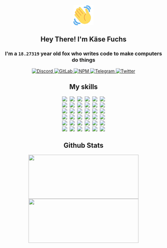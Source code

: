<div><p align=center><img src=./resources/images/wave.gif width=64px height=64px></p><h2 align=center>Hey There! I'm Käse Fuchs</h2><h3 align=center>I'm a <code>18.27319</code> year old fox who writes code to make computers do things</h3><p align=center><a href=https://discord.com/users/507526681125322772><img alt=Discord src="https://img.shields.io/badge/Discord-5865F2?logo=discord&logoColor=white&style=flat-square#5a785ba19fb17696e4a21ea10625d85e"> </a><a href=https://gitlab.com/kasefuchs><img alt=GitLab src="https://img.shields.io/badge/GitLab-330F63?logo=gitlab&logoColor=white&style=flat-square#5a785ba19fb17696e4a21ea10625d85e"> </a><a href=https://npmjs.com/~kasefuchs><img alt=NPM src="https://img.shields.io/badge/NPM-CB3837?logo=npm&logoColor=white&style=flat-square#5a785ba19fb17696e4a21ea10625d85e"> </a><a href=https://t.me/kasefuchs><img alt=Telegram src="https://img.shields.io/badge/Telegram-2CA5E0?logo=telegram&logoColor=white&style=flat-square#5a785ba19fb17696e4a21ea10625d85e"> </a><a href=https://twitter.com/kasefuchs><img alt=Twitter src="https://img.shields.io/badge/Twitter-1DA1F2?logo=twitter&logoColor=white&style=flat-square#5a785ba19fb17696e4a21ea10625d85e"></a></p><h2 align=center>My skills</h2><p align=center><a href=https://aws.amazon.com/ ><picture><source srcset="https://skillicons.dev/icons?i=aws&theme=dark#5a785ba19fb17696e4a21ea10625d85e" media="(prefers-color-scheme: dark)"><source srcset="https://skillicons.dev/icons?i=aws&theme=light#5a785ba19fb17696e4a21ea10625d85e" media="(prefers-color-scheme: light), (prefers-color-scheme: no-preference)"><img src="https://skillicons.dev/icons?i=aws&theme=light#5a785ba19fb17696e4a21ea10625d85e"></picture></a>&nbsp;&nbsp;<a href=https://en.wikipedia.org/wiki/Bash_(Unix_shell)><picture><source srcset="https://skillicons.dev/icons?i=bash&theme=dark#5a785ba19fb17696e4a21ea10625d85e" media="(prefers-color-scheme: dark)"><source srcset="https://skillicons.dev/icons?i=bash&theme=light#5a785ba19fb17696e4a21ea10625d85e" media="(prefers-color-scheme: light), (prefers-color-scheme: no-preference)"><img src="https://skillicons.dev/icons?i=bash&theme=light#5a785ba19fb17696e4a21ea10625d85e"></picture></a>&nbsp;&nbsp;<a href=https://discord.com/developers/docs><picture><source srcset="https://skillicons.dev/icons?i=bots&theme=dark#5a785ba19fb17696e4a21ea10625d85e" media="(prefers-color-scheme: dark)"><source srcset="https://skillicons.dev/icons?i=bots&theme=light#5a785ba19fb17696e4a21ea10625d85e" media="(prefers-color-scheme: light), (prefers-color-scheme: no-preference)"><img src="https://skillicons.dev/icons?i=bots&theme=light#5a785ba19fb17696e4a21ea10625d85e"></picture></a>&nbsp;&nbsp;<a href=https://www.cloudflare.com/ ><picture><source srcset="https://skillicons.dev/icons?i=cloudflare&theme=dark#5a785ba19fb17696e4a21ea10625d85e" media="(prefers-color-scheme: dark)"><source srcset="https://skillicons.dev/icons?i=cloudflare&theme=light#5a785ba19fb17696e4a21ea10625d85e" media="(prefers-color-scheme: light), (prefers-color-scheme: no-preference)"><img src="https://skillicons.dev/icons?i=cloudflare&theme=light#5a785ba19fb17696e4a21ea10625d85e"></picture></a>&nbsp;&nbsp;<a href=https://en.wikipedia.org/wiki/CSS><picture><source srcset="https://skillicons.dev/icons?i=css&theme=dark#5a785ba19fb17696e4a21ea10625d85e" media="(prefers-color-scheme: dark)"><source srcset="https://skillicons.dev/icons?i=css&theme=light#5a785ba19fb17696e4a21ea10625d85e" media="(prefers-color-scheme: light), (prefers-color-scheme: no-preference)"><img src="https://skillicons.dev/icons?i=css&theme=light#5a785ba19fb17696e4a21ea10625d85e"></picture></a>&nbsp;&nbsp;<a href=https://www.docker.com/ ><picture><source srcset="https://skillicons.dev/icons?i=docker&theme=dark#5a785ba19fb17696e4a21ea10625d85e" media="(prefers-color-scheme: dark)"><source srcset="https://skillicons.dev/icons?i=docker&theme=light#5a785ba19fb17696e4a21ea10625d85e" media="(prefers-color-scheme: light), (prefers-color-scheme: no-preference)"><img src="https://skillicons.dev/icons?i=docker&theme=light#5a785ba19fb17696e4a21ea10625d85e"></picture></a><br><a href=https://www.electronjs.org/ ><picture><source srcset="https://skillicons.dev/icons?i=electron&theme=dark#5a785ba19fb17696e4a21ea10625d85e" media="(prefers-color-scheme: dark)"><source srcset="https://skillicons.dev/icons?i=electron&theme=light#5a785ba19fb17696e4a21ea10625d85e" media="(prefers-color-scheme: light), (prefers-color-scheme: no-preference)"><img src="https://skillicons.dev/icons?i=electron&theme=light#5a785ba19fb17696e4a21ea10625d85e"></picture></a>&nbsp;&nbsp;<a href=https://expressjs.com/ ><picture><source srcset="https://skillicons.dev/icons?i=express&theme=dark#5a785ba19fb17696e4a21ea10625d85e" media="(prefers-color-scheme: dark)"><source srcset="https://skillicons.dev/icons?i=express&theme=light#5a785ba19fb17696e4a21ea10625d85e" media="(prefers-color-scheme: light), (prefers-color-scheme: no-preference)"><img src="https://skillicons.dev/icons?i=express&theme=light#5a785ba19fb17696e4a21ea10625d85e"></picture></a>&nbsp;&nbsp;<a href=https://www.figma.com/ ><picture><source srcset="https://skillicons.dev/icons?i=figma&theme=dark#5a785ba19fb17696e4a21ea10625d85e" media="(prefers-color-scheme: dark)"><source srcset="https://skillicons.dev/icons?i=figma&theme=light#5a785ba19fb17696e4a21ea10625d85e" media="(prefers-color-scheme: light), (prefers-color-scheme: no-preference)"><img src="https://skillicons.dev/icons?i=figma&theme=light#5a785ba19fb17696e4a21ea10625d85e"></picture></a>&nbsp;&nbsp;<a href=https://firebase.google.com/ ><picture><source srcset="https://skillicons.dev/icons?i=firebase&theme=dark#5a785ba19fb17696e4a21ea10625d85e" media="(prefers-color-scheme: dark)"><source srcset="https://skillicons.dev/icons?i=firebase&theme=light#5a785ba19fb17696e4a21ea10625d85e" media="(prefers-color-scheme: light), (prefers-color-scheme: no-preference)"><img src="https://skillicons.dev/icons?i=firebase&theme=light#5a785ba19fb17696e4a21ea10625d85e"></picture></a>&nbsp;&nbsp;<a href=https://flask.palletsprojects.com/ ><picture><source srcset="https://skillicons.dev/icons?i=flask&theme=dark#5a785ba19fb17696e4a21ea10625d85e" media="(prefers-color-scheme: dark)"><source srcset="https://skillicons.dev/icons?i=flask&theme=light#5a785ba19fb17696e4a21ea10625d85e" media="(prefers-color-scheme: light), (prefers-color-scheme: no-preference)"><img src="https://skillicons.dev/icons?i=flask&theme=light#5a785ba19fb17696e4a21ea10625d85e"></picture></a>&nbsp;&nbsp;<a href=https://cloud.google.com/ ><picture><source srcset="https://skillicons.dev/icons?i=gcp&theme=dark#5a785ba19fb17696e4a21ea10625d85e" media="(prefers-color-scheme: dark)"><source srcset="https://skillicons.dev/icons?i=gcp&theme=light#5a785ba19fb17696e4a21ea10625d85e" media="(prefers-color-scheme: light), (prefers-color-scheme: no-preference)"><img src="https://skillicons.dev/icons?i=gcp&theme=light#5a785ba19fb17696e4a21ea10625d85e"></picture></a><br><a href=https://git-scm.com/ ><picture><source srcset="https://skillicons.dev/icons?i=git&theme=dark#5a785ba19fb17696e4a21ea10625d85e" media="(prefers-color-scheme: dark)"><source srcset="https://skillicons.dev/icons?i=git&theme=light#5a785ba19fb17696e4a21ea10625d85e" media="(prefers-color-scheme: light), (prefers-color-scheme: no-preference)"><img src="https://skillicons.dev/icons?i=git&theme=light#5a785ba19fb17696e4a21ea10625d85e"></picture></a>&nbsp;&nbsp;<a href=https://github.com/ ><picture><source srcset="https://skillicons.dev/icons?i=github&theme=dark#5a785ba19fb17696e4a21ea10625d85e" media="(prefers-color-scheme: dark)"><source srcset="https://skillicons.dev/icons?i=github&theme=light#5a785ba19fb17696e4a21ea10625d85e" media="(prefers-color-scheme: light), (prefers-color-scheme: no-preference)"><img src="https://skillicons.dev/icons?i=github&theme=light#5a785ba19fb17696e4a21ea10625d85e"></picture></a>&nbsp;&nbsp;<a href=https://gitlab.com/ ><picture><source srcset="https://skillicons.dev/icons?i=gitlab&theme=dark#5a785ba19fb17696e4a21ea10625d85e" media="(prefers-color-scheme: dark)"><source srcset="https://skillicons.dev/icons?i=gitlab&theme=light#5a785ba19fb17696e4a21ea10625d85e" media="(prefers-color-scheme: light), (prefers-color-scheme: no-preference)"><img src="https://skillicons.dev/icons?i=gitlab&theme=light#5a785ba19fb17696e4a21ea10625d85e"></picture></a>&nbsp;&nbsp;<a href=https://www.heroku.com/ ><picture><source srcset="https://skillicons.dev/icons?i=heroku&theme=dark#5a785ba19fb17696e4a21ea10625d85e" media="(prefers-color-scheme: dark)"><source srcset="https://skillicons.dev/icons?i=heroku&theme=light#5a785ba19fb17696e4a21ea10625d85e" media="(prefers-color-scheme: light), (prefers-color-scheme: no-preference)"><img src="https://skillicons.dev/icons?i=heroku&theme=light#5a785ba19fb17696e4a21ea10625d85e"></picture></a>&nbsp;&nbsp;<a href=https://en.wikipedia.org/wiki/HTML><picture><source srcset="https://skillicons.dev/icons?i=html&theme=dark#5a785ba19fb17696e4a21ea10625d85e" media="(prefers-color-scheme: dark)"><source srcset="https://skillicons.dev/icons?i=html&theme=light#5a785ba19fb17696e4a21ea10625d85e" media="(prefers-color-scheme: light), (prefers-color-scheme: no-preference)"><img src="https://skillicons.dev/icons?i=html&theme=light#5a785ba19fb17696e4a21ea10625d85e"></picture></a>&nbsp;&nbsp;<a href=https://en.wikipedia.org/wiki/JavaScript><picture><source srcset="https://skillicons.dev/icons?i=js&theme=dark#5a785ba19fb17696e4a21ea10625d85e" media="(prefers-color-scheme: dark)"><source srcset="https://skillicons.dev/icons?i=js&theme=light#5a785ba19fb17696e4a21ea10625d85e" media="(prefers-color-scheme: light), (prefers-color-scheme: no-preference)"><img src="https://skillicons.dev/icons?i=js&theme=light#5a785ba19fb17696e4a21ea10625d85e"></picture></a><br><a href=https://en.wikipedia.org/wiki/Linux><picture><source srcset="https://skillicons.dev/icons?i=linux&theme=dark#5a785ba19fb17696e4a21ea10625d85e" media="(prefers-color-scheme: dark)"><source srcset="https://skillicons.dev/icons?i=linux&theme=light#5a785ba19fb17696e4a21ea10625d85e" media="(prefers-color-scheme: light), (prefers-color-scheme: no-preference)"><img src="https://skillicons.dev/icons?i=linux&theme=light#5a785ba19fb17696e4a21ea10625d85e"></picture></a>&nbsp;&nbsp;<a href=https://mui.com/ ><picture><source srcset="https://skillicons.dev/icons?i=materialui&theme=dark#5a785ba19fb17696e4a21ea10625d85e" media="(prefers-color-scheme: dark)"><source srcset="https://skillicons.dev/icons?i=materialui&theme=light#5a785ba19fb17696e4a21ea10625d85e" media="(prefers-color-scheme: light), (prefers-color-scheme: no-preference)"><img src="https://skillicons.dev/icons?i=materialui&theme=light#5a785ba19fb17696e4a21ea10625d85e"></picture></a>&nbsp;&nbsp;<a href=https://en.wikipedia.org/wiki/Markdown><picture><source srcset="https://skillicons.dev/icons?i=md&theme=dark#5a785ba19fb17696e4a21ea10625d85e" media="(prefers-color-scheme: dark)"><source srcset="https://skillicons.dev/icons?i=md&theme=light#5a785ba19fb17696e4a21ea10625d85e" media="(prefers-color-scheme: light), (prefers-color-scheme: no-preference)"><img src="https://skillicons.dev/icons?i=md&theme=light#5a785ba19fb17696e4a21ea10625d85e"></picture></a>&nbsp;&nbsp;<a href=https://www.mongodb.com/ ><picture><source srcset="https://skillicons.dev/icons?i=mongodb&theme=dark#5a785ba19fb17696e4a21ea10625d85e" media="(prefers-color-scheme: dark)"><source srcset="https://skillicons.dev/icons?i=mongodb&theme=light#5a785ba19fb17696e4a21ea10625d85e" media="(prefers-color-scheme: light), (prefers-color-scheme: no-preference)"><img src="https://skillicons.dev/icons?i=mongodb&theme=light#5a785ba19fb17696e4a21ea10625d85e"></picture></a>&nbsp;&nbsp;<a href=https://www.mysql.com/ ><picture><source srcset="https://skillicons.dev/icons?i=mysql&theme=dark#5a785ba19fb17696e4a21ea10625d85e" media="(prefers-color-scheme: dark)"><source srcset="https://skillicons.dev/icons?i=mysql&theme=light#5a785ba19fb17696e4a21ea10625d85e" media="(prefers-color-scheme: light), (prefers-color-scheme: no-preference)"><img src="https://skillicons.dev/icons?i=mysql&theme=light#5a785ba19fb17696e4a21ea10625d85e"></picture></a>&nbsp;&nbsp;<a href=https://nextjs.org/ ><picture><source srcset="https://skillicons.dev/icons?i=nextjs&theme=dark#5a785ba19fb17696e4a21ea10625d85e" media="(prefers-color-scheme: dark)"><source srcset="https://skillicons.dev/icons?i=nextjs&theme=light#5a785ba19fb17696e4a21ea10625d85e" media="(prefers-color-scheme: light), (prefers-color-scheme: no-preference)"><img src="https://skillicons.dev/icons?i=nextjs&theme=light#5a785ba19fb17696e4a21ea10625d85e"></picture></a><br><a href=https://nodejs.org/en/ ><picture><source srcset="https://skillicons.dev/icons?i=nodejs&theme=dark#5a785ba19fb17696e4a21ea10625d85e" media="(prefers-color-scheme: dark)"><source srcset="https://skillicons.dev/icons?i=nodejs&theme=light#5a785ba19fb17696e4a21ea10625d85e" media="(prefers-color-scheme: light), (prefers-color-scheme: no-preference)"><img src="https://skillicons.dev/icons?i=nodejs&theme=light#5a785ba19fb17696e4a21ea10625d85e"></picture></a>&nbsp;&nbsp;<a href=https://www.postgresql.org/ ><picture><source srcset="https://skillicons.dev/icons?i=postgres&theme=dark#5a785ba19fb17696e4a21ea10625d85e" media="(prefers-color-scheme: dark)"><source srcset="https://skillicons.dev/icons?i=postgres&theme=light#5a785ba19fb17696e4a21ea10625d85e" media="(prefers-color-scheme: light), (prefers-color-scheme: no-preference)"><img src="https://skillicons.dev/icons?i=postgres&theme=light#5a785ba19fb17696e4a21ea10625d85e"></picture></a>&nbsp;&nbsp;<a href=https://learn.microsoft.com/en-us/powershell/ ><picture><source srcset="https://skillicons.dev/icons?i=powershell&theme=dark#5a785ba19fb17696e4a21ea10625d85e" media="(prefers-color-scheme: dark)"><source srcset="https://skillicons.dev/icons?i=powershell&theme=light#5a785ba19fb17696e4a21ea10625d85e" media="(prefers-color-scheme: light), (prefers-color-scheme: no-preference)"><img src="https://skillicons.dev/icons?i=powershell&theme=light#5a785ba19fb17696e4a21ea10625d85e"></picture></a>&nbsp;&nbsp;<a href=https://www.python.org/ ><picture><source srcset="https://skillicons.dev/icons?i=py&theme=dark#5a785ba19fb17696e4a21ea10625d85e" media="(prefers-color-scheme: dark)"><source srcset="https://skillicons.dev/icons?i=py&theme=light#5a785ba19fb17696e4a21ea10625d85e" media="(prefers-color-scheme: light), (prefers-color-scheme: no-preference)"><img src="https://skillicons.dev/icons?i=py&theme=light#5a785ba19fb17696e4a21ea10625d85e"></picture></a>&nbsp;&nbsp;<a href=https://www.raspberrypi.org/ ><picture><source srcset="https://skillicons.dev/icons?i=raspberrypi&theme=dark#5a785ba19fb17696e4a21ea10625d85e" media="(prefers-color-scheme: dark)"><source srcset="https://skillicons.dev/icons?i=raspberrypi&theme=light#5a785ba19fb17696e4a21ea10625d85e" media="(prefers-color-scheme: light), (prefers-color-scheme: no-preference)"><img src="https://skillicons.dev/icons?i=raspberrypi&theme=light#5a785ba19fb17696e4a21ea10625d85e"></picture></a>&nbsp;&nbsp;<a href=https://reactjs.org/ ><picture><source srcset="https://skillicons.dev/icons?i=react&theme=dark#5a785ba19fb17696e4a21ea10625d85e" media="(prefers-color-scheme: dark)"><source srcset="https://skillicons.dev/icons?i=react&theme=light#5a785ba19fb17696e4a21ea10625d85e" media="(prefers-color-scheme: light), (prefers-color-scheme: no-preference)"><img src="https://skillicons.dev/icons?i=react&theme=light#5a785ba19fb17696e4a21ea10625d85e"></picture></a><br><a href=https://redux.js.org/ ><picture><source srcset="https://skillicons.dev/icons?i=redux&theme=dark#5a785ba19fb17696e4a21ea10625d85e" media="(prefers-color-scheme: dark)"><source srcset="https://skillicons.dev/icons?i=redux&theme=light#5a785ba19fb17696e4a21ea10625d85e" media="(prefers-color-scheme: light), (prefers-color-scheme: no-preference)"><img src="https://skillicons.dev/icons?i=redux&theme=light#5a785ba19fb17696e4a21ea10625d85e"></picture></a>&nbsp;&nbsp;<a href=https://en.wikipedia.org/wiki/Regular_expression><picture><source srcset="https://skillicons.dev/icons?i=regex&theme=dark#5a785ba19fb17696e4a21ea10625d85e" media="(prefers-color-scheme: dark)"><source srcset="https://skillicons.dev/icons?i=regex&theme=light#5a785ba19fb17696e4a21ea10625d85e" media="(prefers-color-scheme: light), (prefers-color-scheme: no-preference)"><img src="https://skillicons.dev/icons?i=regex&theme=light#5a785ba19fb17696e4a21ea10625d85e"></picture></a>&nbsp;&nbsp;<a href=https://en.wikipedia.org/wiki/Sass_(stylesheet_language)><picture><source srcset="https://skillicons.dev/icons?i=sass&theme=dark#5a785ba19fb17696e4a21ea10625d85e" media="(prefers-color-scheme: dark)"><source srcset="https://skillicons.dev/icons?i=sass&theme=light#5a785ba19fb17696e4a21ea10625d85e" media="(prefers-color-scheme: light), (prefers-color-scheme: no-preference)"><img src="https://skillicons.dev/icons?i=sass&theme=light#5a785ba19fb17696e4a21ea10625d85e"></picture></a>&nbsp;&nbsp;<a href=https://www.typescriptlang.org/ ><picture><source srcset="https://skillicons.dev/icons?i=ts&theme=dark#5a785ba19fb17696e4a21ea10625d85e" media="(prefers-color-scheme: dark)"><source srcset="https://skillicons.dev/icons?i=ts&theme=light#5a785ba19fb17696e4a21ea10625d85e" media="(prefers-color-scheme: light), (prefers-color-scheme: no-preference)"><img src="https://skillicons.dev/icons?i=ts&theme=light#5a785ba19fb17696e4a21ea10625d85e"></picture></a>&nbsp;&nbsp;<a href=https://unity.com/ ><picture><source srcset="https://skillicons.dev/icons?i=unity&theme=dark#5a785ba19fb17696e4a21ea10625d85e" media="(prefers-color-scheme: dark)"><source srcset="https://skillicons.dev/icons?i=unity&theme=light#5a785ba19fb17696e4a21ea10625d85e" media="(prefers-color-scheme: light), (prefers-color-scheme: no-preference)"><img src="https://skillicons.dev/icons?i=unity&theme=light#5a785ba19fb17696e4a21ea10625d85e"></picture></a>&nbsp;&nbsp;<a href=https://workers.cloudflare.com/ ><picture><source srcset="https://skillicons.dev/icons?i=workers&theme=dark#5a785ba19fb17696e4a21ea10625d85e" media="(prefers-color-scheme: dark)"><source srcset="https://skillicons.dev/icons?i=workers&theme=light#5a785ba19fb17696e4a21ea10625d85e" media="(prefers-color-scheme: light), (prefers-color-scheme: no-preference)"><img src="https://skillicons.dev/icons?i=workers&theme=light#5a785ba19fb17696e4a21ea10625d85e"></picture></a><br></p><h2 align=center>Github Stats</h2><p align=center><picture><source srcset="https://github-readme-stats-kasefuchs.vercel.app/api/?count_private=true&hide_border=true&hide_rank=true&line_height=20&hide_title=true&username=Kasefuchs&theme=dark#5a785ba19fb17696e4a21ea10625d85e" media="(prefers-color-scheme: dark)"><source srcset="https://github-readme-stats-kasefuchs.vercel.app/api/?count_private=true&hide_border=true&hide_rank=true&line_height=20&hide_title=true&username=Kasefuchs&theme=light#5a785ba19fb17696e4a21ea10625d85e" media="(prefers-color-scheme: light), (prefers-color-scheme: no-preference)"><img align=middle width=350 height=140 src="https://github-readme-stats-kasefuchs.vercel.app/api/?count_private=true&hide_border=true&hide_rank=true&line_height=20&hide_title=true&username=Kasefuchs&theme=light#5a785ba19fb17696e4a21ea10625d85e"></picture><picture><source srcset="https://github-readme-stats-kasefuchs.vercel.app/api/top-langs/?count_private=true&hide_border=true&layout=compact&username=Kasefuchs&theme=dark#5a785ba19fb17696e4a21ea10625d85e" media="(prefers-color-scheme: dark)"><source srcset="https://github-readme-stats-kasefuchs.vercel.app/api/top-langs/?count_private=true&hide_border=true&layout=compact&username=Kasefuchs&theme=light#5a785ba19fb17696e4a21ea10625d85e" media="(prefers-color-scheme: light), (prefers-color-scheme: no-preference)"><img align=middle width=350 height=140 src="https://github-readme-stats-kasefuchs.vercel.app/api/top-langs/?count_private=true&hide_border=true&layout=compact&username=Kasefuchs&theme=light#5a785ba19fb17696e4a21ea10625d85e"></picture></p><img src="https://hit.yhype.me/github/profile?user_id=64592097#5a785ba19fb17696e4a21ea10625d85e" alt=""></div>